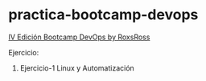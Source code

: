 # practica-bootcamp-devops

[IV Edición Bootcamp DevOps by RoxsRoss](https://github.com/roxsross/bootcamp-devops-2023)

Ejercicio:
1. Ejercicio-1 Linux y Automatización
